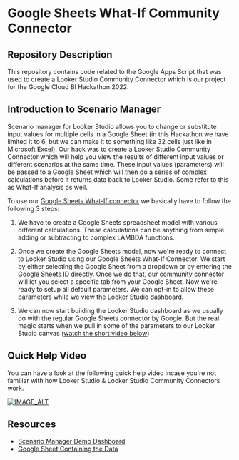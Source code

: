 # Google Sheets What-If Community Connector

## Repository Description
This repository contains code related to the Google Apps Script that was used to create a Looker Studio Community Connector which is our project for the Google Cloud BI Hackathon 2022.

## Introduction to Scenario Manager
Scenario manager for Looker Studio allows you to change or substitute input values for multiple cells in a Google Sheet (in this Hackathon we have limited it to 6, but we can make it to something like 32 cells just like in Microsoft Excel). Our hack was to create a Looker Studio Community Connector which will help you view the results of different input values or different scenarios at the same time. These input values (parameters) will be passed to a Google Sheet which will then do a series of complex calculations before it returns data back to Looker Studio. Some refer to this as What-If analysis as well.

To use our [Google Sheets What-If connector](https://lookerstudio.google.com/datasources/create?connectorId=AKfycbyVL6ToIjUGJBE7xP6aF7TlEjicyXJympF_8QVrS4M) we basically have to follow the following 3 steps:

1. We have to create a Google Sheets spreadsheet model with various different calculations. These calculations can be anything from simple adding or subtracting to complex LAMBDA functions.

2. Once we create the Google Sheets model, now we're ready to connect to Looker Studio using our Google Sheets What-If Connector. We start by either selecting the Google Sheet from a dropdown or by entering the Google Sheets ID directly. Once we do that, our community connector will let you select a specific tab from your Google Sheet. Now we're ready to setup all default parameters. We can opt-in to allow these parameters while we view the Looker Studio dashboard.

3. We can now start building the Looker Studio dashboard as we usually do with the regular Google Sheets connector by Google. But the real magic starts when we pull in some of the parameters to our Looker Studio canvas ([watch the short video below](https://youtu.be/ZBoFvaWr-Dk))


## Quick Help Video
You can have a look at the following quick help video incase you're not familiar with how Looker Studio & Looker Studio Community Connectors work.

[![IMAGE_ALT](https://img.youtube.com/vi/ZBoFvaWr-Dk/maxresdefault.jpg)](https://youtu.be/ZBoFvaWr-Dk)

## Resources
- [Scenario Manager Demo Dashboard](https://datastudio.google.com/s/iPrdyrewLig)
- [Google Sheet Containing the Data](https://docs.google.com/spreadsheets/d/1MBq3xxq5251VLIIx_b4Fzl2MzfJAhbp1kJ75ylb0D64/edit?usp=sharing)
